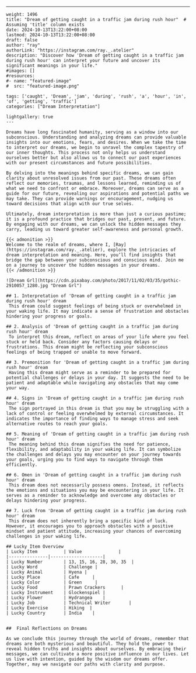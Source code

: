 ---
    weight: 1496
    title: "Dream of getting caught in a traffic jam during rush hour"  # Assuming 'title' column exists
    date: 2024-10-13T13:22:00+08:00
    lastmod: 2024-10-13T13:22:00+08:00
    draft: false
    author: "ray"
    authorLink: "https://instagram.com/ray._.atelier"
    description: "Discover how 'Dream of getting caught in a traffic jam during rush hour' can interpret your future and uncover its significant meanings in your life."
    #images: []
    #resources:
    #- name: "featured-image"
    #  src: "featured-image.png"
    
    tags: ['caught', 'Dream', 'jam', 'during', 'rush', 'a', 'hour', 'in', 'of', 'getting', 'traffic']
    categories: ["Dream Interpretation"]
    
    lightgallery: true
    ---
    
    Dreams have long fascinated humanity, serving as a window into our subconscious. Understanding and analyzing dreams can provide valuable insights into our emotions, fears, and desires. When we take the time to interpret our dreams, we begin to unravel the complex tapestry of our inner thoughts. This process not only helps us understand ourselves better but also allows us to connect our past experiences with our present circumstances and future possibilities.
    
    By delving into the meanings behind specific dreams, we can gain clarity about unresolved issues from our past. These dreams often reflect our memories, traumas, and lessons learned, reminding us of what we need to confront or embrace. Moreover, dreams can serve as a guide for our future, revealing our aspirations and potential paths we may take. They can provide warnings or encouragement, nudging us toward decisions that align with our true selves.
    
    Ultimately, dream interpretation is more than just a curious pastime; it is a profound practice that bridges our past, present, and future. By engaging with our dreams, we can unlock the hidden messages they carry, leading us toward greater self-awareness and personal growth.
    
    {{< admonition >}}
    Welcome to the realm of dreams, where I, [Ray](https://instagram.com/ray._.atelier), explore the intricacies of dream interpretation and meaning. Here, you’ll find insights that bridge the gap between your subconscious and conscious mind. Join me on a journey to uncover the hidden messages in your dreams.
    {{< /admonition >}}
    
    ![Dream Grl](https://cdn.pixabay.com/photo/2017/11/02/03/35/gothic-2910057_1280.jpg "Dream Grl")
    
    ## 1. Interpretation of 'Dream of getting caught in a traffic jam during rush hour' dream
     This dream could suggest feelings of being stuck or overwhelmed in your waking life. It may indicate a sense of frustration and obstacles hindering your progress or goals.
    
    ## 2. Analysis of 'Dream of getting caught in a traffic jam during rush hour' dream
     To interpret this dream, reflect on areas of your life where you feel stuck or held back. Consider any factors causing delays or frustrations. This dream might be reflecting your subconscious feelings of being trapped or unable to move forward.
    
    ## 3. Premonition for 'Dream of getting caught in a traffic jam during rush hour' dream
     Having this dream might serve as a reminder to be prepared for potential challenges or delays in your day. It suggests the need to be patient and adaptable while navigating any obstacles that may come your way.
    
    ## 4. Signs in 'Dream of getting caught in a traffic jam during rush hour' dream
     The sign portrayed in this dream is that you may be struggling with a lack of control or feeling overwhelmed by external circumstances. It indicates the importance of finding ways to manage stress and seek alternative routes to reach your goals.
    
    ## 5. Meaning of 'Dream of getting caught in a traffic jam during rush hour' dream
     The meaning behind this dream signifies the need for patience, flexibility, and adaptability in your waking life. It can symbolize the challenges and delays you may encounter on your journey towards your goals, urging you to find ways to navigate through them efficiently.
    
    ## 6. Omen in 'Dream of getting caught in a traffic jam during rush hour' dream
     This dream does not necessarily possess omens. Instead, it reflects the emotions and situations you may be encountering in your life. It serves as a reminder to acknowledge and overcome any obstacles or delays hindering your progress.
    
    ## 7. Luck from 'Dream of getting caught in a traffic jam during rush hour' dream
     This dream does not inherently bring a specific kind of luck. However, it encourages you to approach obstacles with a positive mindset and patient attitude, increasing your chances of overcoming challenges in your waking life.
    
    ## Lucky Item Overview
    | Lucky Item          | Value              |
    |---------------|--------------------|
    | Lucky Number        | 13, 15, 16, 28, 30, 35  |
    | Lucky Word          | Challenge |
    | Lucky Animal        | Hyena |
    | Lucky Place         | Cafe     |
    | Lucky Color         | Green     |
    | Lucky Food          | Prawn Crackers      |
    | Lucky Instrument    | Glockenspiel |
    | Lucky Flower        | Hydrangea    |
    | Lucky Job           | Technical Writer       |
    | Lucky Exercise      | Hiking  |
    | Lucky Country       | India    |
    
    
    ##  Final Reflections on Dreams
    
    As we conclude this journey through the world of dreams, remember that dreams are both mysterious and beautiful. They hold the power to reveal hidden truths and insights about ourselves. By embracing their messages, we can cultivate a more positive influence in our lives. Let us live with intention, guided by the wisdom our dreams offer. Together, may we navigate our paths with clarity and purpose.
    